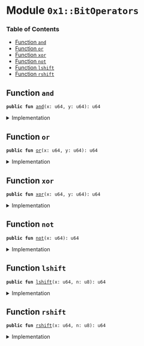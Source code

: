 
<a name="0x1_BitOperators"></a>

# Module `0x1::BitOperators`

### Table of Contents

-  [Function `and`](#0x1_BitOperators_and)
-  [Function `or`](#0x1_BitOperators_or)
-  [Function `xor`](#0x1_BitOperators_xor)
-  [Function `not`](#0x1_BitOperators_not)
-  [Function `lshift`](#0x1_BitOperators_lshift)
-  [Function `rshift`](#0x1_BitOperators_rshift)



<a name="0x1_BitOperators_and"></a>

## Function `and`



<pre><code><b>public</b> <b>fun</b> <a href="#0x1_BitOperators_and">and</a>(x: u64, y: u64): u64
</code></pre>



<details>
<summary>Implementation</summary>


<pre><code><b>public</b> <b>fun</b> <a href="#0x1_BitOperators_and">and</a>(x: u64, y: u64): u64 {
    (x & y <b>as</b> u64)
}
</code></pre>



</details>

<a name="0x1_BitOperators_or"></a>

## Function `or`



<pre><code><b>public</b> <b>fun</b> <a href="#0x1_BitOperators_or">or</a>(x: u64, y: u64): u64
</code></pre>



<details>
<summary>Implementation</summary>


<pre><code><b>public</b> <b>fun</b> <a href="#0x1_BitOperators_or">or</a>(x: u64, y: u64): u64 {
    (x | y <b>as</b> u64)
}
</code></pre>



</details>

<a name="0x1_BitOperators_xor"></a>

## Function `xor`



<pre><code><b>public</b> <b>fun</b> <a href="#0x1_BitOperators_xor">xor</a>(x: u64, y: u64): u64
</code></pre>



<details>
<summary>Implementation</summary>


<pre><code><b>public</b> <b>fun</b> <a href="#0x1_BitOperators_xor">xor</a>(x: u64, y: u64): u64 {
    (x ^ y <b>as</b> u64)
}
</code></pre>



</details>

<a name="0x1_BitOperators_not"></a>

## Function `not`



<pre><code><b>public</b> <b>fun</b> <a href="#0x1_BitOperators_not">not</a>(x: u64): u64
</code></pre>



<details>
<summary>Implementation</summary>


<pre><code><b>public</b> <b>fun</b> <a href="#0x1_BitOperators_not">not</a>(x: u64): u64 {
   (x ^ 18446744073709551615u64 <b>as</b> u64)
}
</code></pre>



</details>

<a name="0x1_BitOperators_lshift"></a>

## Function `lshift`



<pre><code><b>public</b> <b>fun</b> <a href="#0x1_BitOperators_lshift">lshift</a>(x: u64, n: u8): u64
</code></pre>



<details>
<summary>Implementation</summary>


<pre><code><b>public</b> <b>fun</b> <a href="#0x1_BitOperators_lshift">lshift</a>(x: u64, n: u8): u64 {
    (x &lt;&lt; n  <b>as</b> u64)
}
</code></pre>



</details>

<a name="0x1_BitOperators_rshift"></a>

## Function `rshift`



<pre><code><b>public</b> <b>fun</b> <a href="#0x1_BitOperators_rshift">rshift</a>(x: u64, n: u8): u64
</code></pre>



<details>
<summary>Implementation</summary>


<pre><code><b>public</b> <b>fun</b> <a href="#0x1_BitOperators_rshift">rshift</a>(x: u64, n: u8): u64 {
    (x &gt;&gt; n  <b>as</b> u64)
}
</code></pre>



</details>
